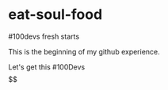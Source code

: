 # eat-soul-food
#100devs fresh starts

This is the beginning of my github experience.

Let's get this #100Devs $$$$$$
